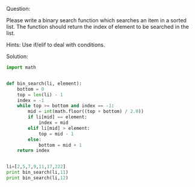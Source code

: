 Question:

Please write a binary search function which searches an item in a sorted list. The function should return the index of element to be searched in the list.


Hints:
Use if/elif to deal with conditions.


Solution:

```python
import math


def bin_search(li, element):
    bottom = 0
    top = len(li) - 1
    index = -1
    while top >= bottom and index == -1:
        mid = int(math.floor((top + bottom) / 2.0))
        if li[mid] == element:
            index = mid
        elif li[mid] > element:
            top = mid - 1
        else:
            bottom = mid + 1
    return index


li=[2,5,7,9,11,17,222]
print bin_search(li,11)
print bin_search(li,12)
```
